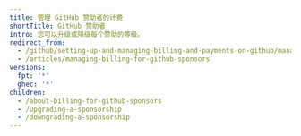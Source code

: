 ```yaml
---
title: 管理 GitHub 赞助者的计费
shortTitle: GitHub 赞助者
intro: 您可以升级或降级每个赞助的等级。
redirect_from:
  - /github/setting-up-and-managing-billing-and-payments-on-github/managing-billing-for-github-sponsors
  - /articles/managing-billing-for-github-sponsors
versions:
  fpt: '*'
  ghec: '*'
children:
  - /about-billing-for-github-sponsors
  - /upgrading-a-sponsorship
  - /downgrading-a-sponsorship
---
```


